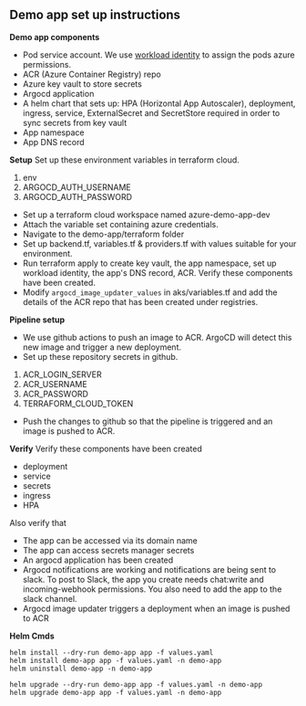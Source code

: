 
## Demo app set up instructions

**Demo app components**
 - Pod service account. We use [workload identity](https://surajblog.medium.com/workload-identity-in-aks-with-terraform-9d6866b2bfa2) to assign the pods azure permissions.
 - ACR (Azure Container Registry) repo
 - Azure key vault to store secrets
 - Argocd application
 - A helm chart that sets up: HPA (Horizontal App Autoscaler), deployment, ingress, service, ExternalSecret and SecretStore required in order to sync secrets from key vault
 - App namespace
 - App DNS record


**Setup**
Set up these environment variables in terraform cloud.
1. env
2. ARGOCD_AUTH_USERNAME 
3. ARGOCD_AUTH_PASSWORD

 - Set up a terraform cloud workspace named azure-demo-app-dev 
 - Attach the variable set containing azure credentials.
 - Navigate to the demo-app/terraform folder
 - Set up backend.tf, variables.tf & providers.tf with values suitable for your environment.
 - Run terraform apply to create key vault, the app namespace, set up workload identity, the app's DNS record, ACR. Verify these components have been created.
 - Modify `argocd_image_updater_values` in aks/variables.tf and add the details of the ACR repo that has been created under registries.


**Pipeline setup**
- We use github actions to push an image to ACR. ArgoCD will detect this new image and trigger a new deployment.
- Set up these repository secrets in github.

1. ACR_LOGIN_SERVER
2. ACR_USERNAME
3. ACR_PASSWORD
4. TERRAFORM_CLOUD_TOKEN

- Push the changes to github so that the pipeline is triggered and an image is pushed to ACR.

**Verify**
Verify these components have been created

- deployment
- service
- secrets
- ingress
- HPA

Also verify that
- The app can be accessed via its domain name
- The app can access secrets manager secrets
- An argocd application has been created
-  Argocd notifications are working and notifications are being sent to slack. To post to Slack, the app you create needs chat:write and incoming-webhook permissions. You also need to add the app to the slack channel.
-  Argocd image updater triggers a deployment when an image is pushed to ACR

**Helm Cmds**

    helm install --dry-run demo-app app -f values.yaml
    helm install demo-app app -f values.yaml -n demo-app
    helm uninstall demo-app -n demo-app
    
    helm upgrade --dry-run demo-app app -f values.yaml -n demo-app
    helm upgrade demo-app app -f values.yaml -n demo-app
